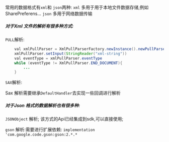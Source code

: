 常用的数据格式有`xml`和 `json`两种: 
`xml` 多用于用于本地文件数据存储,例如SharePreferens...
`json` 多用于网络数据传输

##### 对于Xml 文件的解析有很多种方式:

`PULL`解析:  

```java
    val xmlPullParser = XmlPullParserFactory.newInstance().newPullParser()
    xmlPullParser.setInput(StringReader("xml-string"))
    val eventType = xmlPullParser.eventType
    while (eventType != XmlPullParser.END_DOCUMENT){
        ...
    }

```

`SAX`解析:

Sax 解析需要继承`DefaultHandler`去实现一些回调进行解析


##### 对于Json 格式的数据解析也有很多种:

`JSONObject` 解析; 该方式的Api已经集成到sdk,可以直接使用;

`gson` 解析:需要进行扩展依赖: `implementation 'com.google.code.gson:gson:2.*.*`